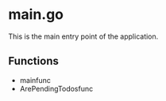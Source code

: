 # main.go

This is the main entry point of the application.

## Functions

-   mainfunc
-   ArePendingTodosfunc